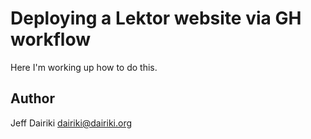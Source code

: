 # Deploying a Lektor website via GH workflow

Here I'm working up how to do this.

## Author

Jeff Dairiki <dairiki@dairiki.org>
